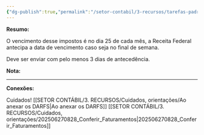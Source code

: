 ```yaml
---
{"dg-publish":true,"permalink":"/setor-contabil/3-recursos/tarefas-padrao/guia-pis-cofins-nao-cumulativo/","dgPassFrontmatter":true,"created":"2025-06-05T23:14:15.096-03:00","updated":"2025-06-27T08:38:57.433-03:00"}
---
```


**Resumo:** 


O vencimento desse impostos é no dia 25 de cada mês, a Receita Federal antecipa  a data de vencimento caso seja no final de semana.

Deve ser enviar com pelo menos 3 dias de antecedência.


**Nota:**


---

**Conexões:**

Cuidados!
[[SETOR CONTÁBIL/3. RECURSOS/Cuidados, orientações/Ao anexar os DARFS\|Ao anexar os DARFS]]
[[SETOR CONTÁBIL/3. RECURSOS/Cuidados, orientações/202506270828_Conferir_Faturamentos\|202506270828_Conferir_Faturamentos]]

